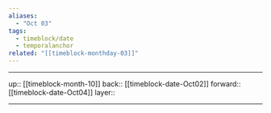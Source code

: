 ```yaml
---
aliases:
  - "Oct 03"
tags:
  - timeblock/date
  - temporalanchor
related: "[[timeblock-monthday-03]]"
---
```




***

up:: [[timeblock-month-10]]
back:: [[timeblock-date-Oct02]]
forward:: [[timeblock-date-Oct04]]
layer:: 

***
